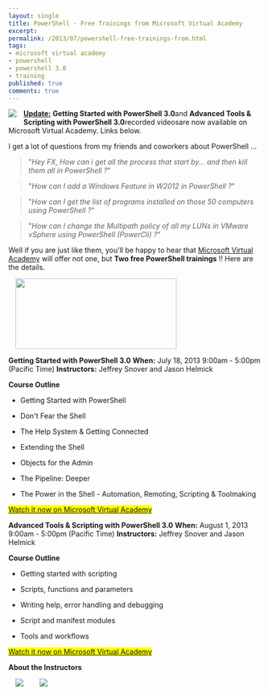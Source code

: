 ```yaml
---
layout: single
title: PowerShell - Free Trainings from Microsoft Virtual Academy
excerpt: 
permalink: /2013/07/powershell-free-trainings-from.html
tags: 
- microsoft virtual academy
- powershell
- powershell 3.0
- training
published: true
comments: true
---
```

<a href="{{ site.url }}/images/2013/20130717_PowerShell_-_Free_Trainings_from_Microsoft_Virtual_Academy/1374098910_Courses__595837927__-128x128.png" imageanchor="1" style="clear: left; float: left; margin-bottom: 1em; margin-right: 1em;"><img border="0" src="{{ site.url }}/images/2013/20130717_PowerShell_-_Free_Trainings_from_Microsoft_Virtual_Academy/1374098910_Courses__595837927__-128x128.png" /></a><u><b>Update:</b></u> <b>Getting Started with PowerShell 3.0</b>and <b>Advanced Tools &amp; Scripting with PowerShell 3.0</b>recorded videosare now available on Microsoft Virtual Academy. Links below.


I get a lot of questions from my friends and coworkers about PowerShell ... 
<blockquote class="tr_bq">"<i>Hey FX, How can i get all the process that start by... and then kill them all in PowerShell ?</i>"</blockquote><blockquote class="tr_bq">"<i>How can I add a Windows Feature in W2012 in PowerShell ?</i>"</blockquote><blockquote class="tr_bq">"<i>How can I get the list of programs installed on those 50 computers using PowerShell ?</i>"</blockquote><blockquote class="tr_bq">"<i>How can I change the Multipath policy of all my LUNs in VMware vSphere using PowerShell (PowerCli) ?</i>"</blockquote>
Well if you are just like them, you'll be happy to hear that <a href="http://www.microsoftvirtualacademy.com/" target="_blank">Microsoft Virtual Academy</a> will offer not one, but <b>Two free PowerShell trainings</b> !! Here are the details.



<a href="{{ site.url }}/images/2013/20130717_PowerShell_-_Free_Trainings_from_Microsoft_Virtual_Academy/microsoft-mva__277597002__-460x202.png" imageanchor="1" style="margin-left: 1em; margin-right: 1em;"><img border="0" height="140" src="{{ site.url }}/images/2013/20130717_PowerShell_-_Free_Trainings_from_Microsoft_Virtual_Academy/microsoft-mva__194022841__-320x141.png" width="320" /></a>

<b>Getting Started with PowerShell 3.0</b>
<b>When:</b> July 18, 2013 9:00am - 5:00pm (Pacific Time)
<b>Instructors:</b> Jeffrey Snover and Jason Helmick

<b>Course Outline</b>

* Getting Started with PowerShell

* Don't Fear the Shell

* The Help System &amp; Getting Connected

* Extending the Shell

* Objects for the Admin

* The Pipeline: Deeper

* The Power in the Shell - Automation, Remoting, Scripting &amp; Toolmaking 

<a href="http://www.microsoftvirtualacademy.com/training-courses/getting-started-with-powershell-3-0-jump-start" style="background-color: yellow;" target="_blank">Watch it now on Microsoft Virtual Academy</a>



<b>Advanced Tools &amp; Scripting with PowerShell 3.0</b>
<b>When:</b> August 1, 2013 9:00am - 5:00pm (Pacific Time)
<b>Instructors:</b> Jeffrey Snover and Jason Helmick

<b>Course Outline</b> 

* Getting started with scripting

* Scripts, functions and parameters

* Writing help, error handling and debugging

* Script and manifest modules

* Tools and workflows


<a href="http://www.microsoftvirtualacademy.com/training-courses/advanced-tools-scripting-with-powershell-3-0-jump-start#fbid=wdBipBJLtCB" style="background-color: yellow;" target="_blank">Watch it now on Microsoft Virtual Academy</a>


<b>About the Instructors</b> 

<a href="https://twitter.com/jsnover" imageanchor="1" style="margin-left: 1em; margin-right: 1em;" target="_blank"><img border="0" src="http://1.bp.blogspot.com/-Po8RpkLHRDk/UebOLpf3W-I/AAAAAAABa1Q/5NV6cfF1PlQ/s1600/2013-07-17+1-01-25+PM.png" /></a>
<a href="https://twitter.com/theJasonHelmick" imageanchor="1" style="margin-left: 1em; margin-right: 1em;" target="_blank"><img border="0" src="http://4.bp.blogspot.com/-VpXJ2nhW8kk/UebOXB8KxLI/AAAAAAABa1Y/sUtJpXwQWgE/s1600/2013-07-17+1-03-26+PM.png" /></a>





